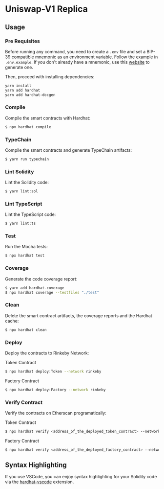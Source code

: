 # Uniswap-V1 Replica

## Usage

### Pre Requisites

Before running any command, you need to create a `.env` file and set a BIP-39 compatible mnemonic as an environment
variable. Follow the example in `.env.example`. If you don't already have a mnemonic, use this [website](https://iancoleman.io/bip39/) to generate one.

Then, proceed with installing dependencies:

```sh
yarn install
yarn add hardhat
yarn add hardhat-docgen
```

### Compile

Compile the smart contracts with Hardhat:

```sh
$ npx hardhat compile
```

### TypeChain

Compile the smart contracts and generate TypeChain artifacts:

```sh
$ yarn run typechain
```

### Lint Solidity

Lint the Solidity code:

```sh
$ yarn lint:sol
```

### Lint TypeScript

Lint the TypeScript code:

```sh
$ yarn lint:ts
```

### Test

Run the Mocha tests:

```sh
$ npx hardhat test
```

### Coverage

Generate the code coverage report:

```sh
$ yarn add hardhat-coverage
$ npx hardhat coverage --testfiles "./test"
```

### Clean

Delete the smart contract artifacts, the coverage reports and the Hardhat cache:

```sh
$ npx hardhat clean
```

### Deploy

Deploy the contracts to Rinkeby Network:

Token Contract
```sh
$ npx hardhat deploy:Token --network rinkeby
```

Factory Contract
```sh
$ npx hardhat deploy:Factory --network rinkeby
```

### Verify Contract

Verify the contracts on Etherscan programatically:

Token Contract
```sh
$ npx hardhat verify <address_of_the_deployed_token_contract> --network rinkeby <name_of_the_token> <symbol_of_the_token> 
```

Factory Contract
```sh
$ npx hardhat verify <address_of_the_deployed_factory_contract> --network rinkeby
```

## Syntax Highlighting

If you use VSCode, you can enjoy syntax highlighting for your Solidity code via the [hardhat-vscode](https://github.com/NomicFoundation/hardhat-vscode) extension.
